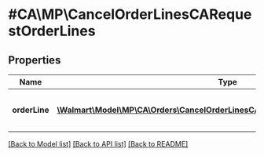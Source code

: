 # #CA\MP\CancelOrderLinesCARequestOrderLines

## Properties

Name | Type | Description | Notes
------------ | ------------- | ------------- | -------------
**orderLine** | [**\Walmart\Model\MP\CA\Orders\CancelOrderLinesCARequestOrderLinesOrderLineInner[]**](CancelOrderLinesCARequestOrderLinesOrderLineInner.md) | A list of orderLines to be cancelled |


[[Back to Model list]](../) [[Back to API list]](../../Api/CA/MP) [[Back to README]](../../README.md)
